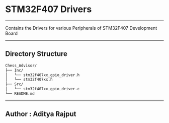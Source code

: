 # STM32F407 Drivers
--- 

Contains the Drivers for various Peripherals of STM32F407 Development Board

--- 

## Directory Structure

```bash
Chess_Advisor/
├── Inc/
│   └── stm32f407xx_gpio_driver.h
│   └── stm32f407xx.h
├── Src/
│   └── stm32f407xx_gpio_driver.c
└── README.md
```

---

## Author : Aditya Rajput